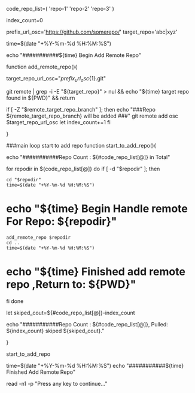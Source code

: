 code_repo_list=(
'repo-1'
'repo-2'
'repo-3'
)

index_count=0

prefix_url_osc='https://github.com/somerepo/'
target_repo='abc|xyz'

time=$(date "+%Y-%m-%d %H:%M:%S")

echo "###########${time} Begin Add Remote Repo"

function add_remote_repo(){


target_repo_url_osc="${prefix_url_osc}${1}.git"

git remote | grep -i -E "${target_repo}" > nul &&  echo "${time} target repo found in ${PWD}" && return

if [ -Z "$remote_target_repo_branch" ]; then
    echo "###Repo ${remote_target_repo_branch} will be added ###"
	git remote add osc $target_repo_url_osc
	let index_count+=1
fi

}


###main loop start to add repo
function start_to_add_repo(){

echo "###########Repo Count : ${#code_repo_list[@]} in Total"

for repodir in ${code_repo_list[@]}
do
if [ -d "$repodir" ]; then
    
	cd "$repodir"
	time=$(date "+%Y-%m-%d %H:%M:%S")
#	echo "${time} Begin Handle remote For Repo: ${repodir}"
	add_remote_repo $repodir	
	cd ..
	time=$(date "+%Y-%m-%d %H:%M:%S")
#	echo "${time} Finished add remote repo ,Return to: ${PWD}"

fi
done

let skiped_cout=${#code_repo_list[@]}-index_count

echo "###########Repo Count : ${#code_repo_list[@]}, Pulled: ${index_count} skiped ${skiped_cout}."

}

start_to_add_repo

time=$(date "+%Y-%m-%d %H:%M:%S")	
echo "###########${time} Finished Add Remote Repo"

read -n1 -p "Press any key to continue..."
